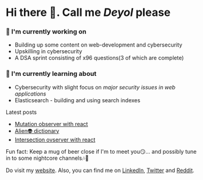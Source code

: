 # Hi there 👋. Call me _Deyol_ please

### 🔨 I'm currently working on
- Building up some content on web-development and cybersecurity
- Upskilling in cybersecurity
- A DSA sprint consisting of x96 questions(3 of which are complete)
### 🌱 I'm currently learning about
- Cybersecurity with slight focus on _major security issues in web applications_
- Elasticsearch - building and using search indexes

Latest posts
- [Mutation observer with react](https://everrover.com/articles/mutation-obs-react)
- [Alien👽️ dictionary](https://everrover.com/articles/alien-dictionary)
- [Intersection ovserver with react](https://everrover.com/articles/intersection-observer)

Fun fact: Keep a mug of beer close if I'm to meet you😏... and possibly tune in to some nightcore channels🎶🎵

Do visit my [website](https://everrover.com). Also, you can find me on [LinkedIn](https://in.linkedin.com/in/abhishek-deyol-44a732171), [Twitter](https://twitter.com/everrover) and [Reddit](https://www.reddit.com/user/everrover_dev).
<!--
**everrover/everrover** is a ✨ _special_ ✨ repository because its `README.md` (this file) appears on your GitHub profile.

Here are some ideas to get you started:

- 🔭 I’m currently working on ...
- 🌱 I’m currently learning ...
- 👯 I’m looking to collaborate on ...
- 🤔 I’m looking for help with ...
- 💬 Ask me about ...
- 📫 How to reach me: ...
- 😄 Pronouns: ...
- ⚡ Fun fact: ...
-->
